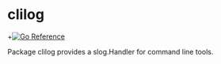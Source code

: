 # clilog

+[![Go Reference](https://pkg.go.dev/badge/github.com/jroimartin/clilog.svg)](https://pkg.go.dev/github.com/jroimartin/clilog)

Package clilog provides a slog.Handler for command line tools.
